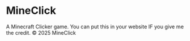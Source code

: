 # MineClick
A Minecraft Clicker game. You can put this in your website IF you give me the credit.
&copy; 2025 MineClick

